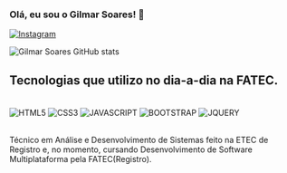 ### Olá, eu sou o Gilmar Soares! 🚀

[![Instagram](https://img.shields.io/badge/Instagram-E4405F?style=for-the-badge&logo=instagram&logoColor=white)](https://instagram.com/tsngigico?igshid=NTA5ZTk1NTc=)

![Gilmar Soares GitHub stats](https://github-readme-stats.vercel.app/api?username=GilmarSFranco&show_icons=true&theme=dracula)

## Tecnologias que utilizo no dia-a-dia na FATEC.

<div style="display: inline_block"><br/>
<img align="center" alt="HTML5" src="https://img.shields.io/badge/HTML5-E34F26?style=for-the-badge&logo=html5&logoColor=white"/>
<img align="center" alt="CSS3" src="https://img.shields.io/badge/CSS3-1572B6?style=for-the-badge&logo=css3&logoColor=white"/>
<img align="center" alt="JAVASCRIPT" src="https://img.shields.io/badge/JavaScript-F7DF1E?style=for-the-badge&logo=javascript&logoColor=white"/>
<img align="center" alt="BOOTSTRAP" src="https://img.shields.io/badge/Bootstrap-563D7C?style=for-the-badge&logo=bootstrap&logoColor=white"/>
<img align="center" alt="JQUERY" src="https://img.shields.io/badge/jQuery-0769AD?style=for-the-badge&logo=jquery&logoColor=white"/>
</div><br/>

Técnico em Análise e Desenvolvimento de Sistemas feito na ETEC de Registro e, no momento, cursando Desenvolvimento de Software Multiplataforma pela FATEC(Registro).
